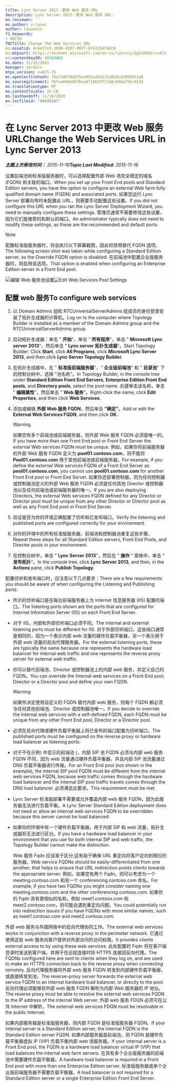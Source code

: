 ```yaml
---
title: Lync Server 2013：更改 Web 服务 URL
description: Lync Server 2013：更改 Web 服务 URL。
ms.reviewer: ''
ms.author: v-lanac
author: lanachin
f1.keywords:
- NOCSH
TOCTitle: Change the Web Services URL
ms:assetid: 4cee37c0-3b99-4207-997f-bf4229d760c0
ms:mtpsurl: https://technet.microsoft.com/en-us/library/Gg520992(v=OCS.15)
ms:contentKeyID: 48184063
ms.date: 11/16/2015
manager: serdars
mtps_version: v=OCS.15
ms.openlocfilehash: 78a7a9b70d475aa952a43d215a8e5cd2068911e6
ms.sourcegitcommit: 36fee89bb887bea4f18b19f17a8c69daf5bc423d
ms.translationtype: MT
ms.contentlocale: zh-CN
ms.lasthandoff: 11/26/2020
ms.locfileid: "49435147"
---
```

# <a name="change-the-web-services-url-in-lync-server-2013"></a><span data-ttu-id="364ad-103">在 Lync Server 2013 中更改 Web 服务 URL</span><span class="sxs-lookup"><span data-stu-id="364ad-103">Change the Web Services URL in Lync Server 2013</span></span>

<div data-xmlns="http://www.w3.org/1999/xhtml">

<div class="topic" data-xmlns="http://www.w3.org/1999/xhtml" data-msxsl="urn:schemas-microsoft-com:xslt" data-cs="https://msdn.microsoft.com/">

<div data-asp="https://msdn2.microsoft.com/asp">



</div>

<div id="mainSection">

<div id="mainBody"><span data-ttu-id="364ad-104">

<span> </span></span><span class="sxs-lookup"><span data-stu-id="364ad-104">

<span> </span></span></span>

<span data-ttu-id="364ad-105">_**主题上次修改时间：** 2015-11-16_</span><span class="sxs-lookup"><span data-stu-id="364ad-105">_**Topic Last Modified:** 2015-11-16_</span></span>

<span data-ttu-id="364ad-106">设置前端池和标准版服务器时，可以选择配置外部 Web 场完全限定的域名 (FQDN) 和关联的端口。</span><span class="sxs-lookup"><span data-stu-id="364ad-106">When you set up your Front End pools and Standard Edition servers, you have the option to configure an external Web farm fully qualified domain name (FQDN) and associated ports.</span></span> <span data-ttu-id="364ad-107">如果您运行 Lync Server 部署向导时未配置此 URL，则需要手动配置这些设置。</span><span class="sxs-lookup"><span data-stu-id="364ad-107">If you did not configure this URL when you ran the Lync Server Deployment Wizard, you need to manually configure these settings.</span></span> <span data-ttu-id="364ad-108">管理员通常不需要修改这些设置，因为它们是推荐的和默认的端口。</span><span class="sxs-lookup"><span data-stu-id="364ad-108">An administrator typically does not need to modify these settings, as these are the recommended and default ports.</span></span>

<div>


> [!NOTE]  
> <span data-ttu-id="364ad-109">配置标准版服务器时，将会执行以下屏幕截图，因此将禁用替代 FQDN 选项。</span><span class="sxs-lookup"><span data-stu-id="364ad-109">The following screen shot was taken while configuring a Standard Edition server, so the Override FQDN option is disabled.</span></span> <span data-ttu-id="364ad-110">在前端池中配置企业版服务器时，将启用该选项。</span><span class="sxs-lookup"><span data-stu-id="364ad-110">That option is enabled when configuring an Enterprise Edition server in a Front End pool.</span></span>



</div>

<span data-ttu-id="364ad-111">![编辑 Web 服务池设置](images/Gg520992.fbdf5cc9-479a-463f-bb1d-53575ecdfc9d(OCS.15).jpg "编辑 Web 服务池设置")</span><span class="sxs-lookup"><span data-stu-id="364ad-111">![Edit Web Services Pool Settings](images/Gg520992.fbdf5cc9-479a-463f-bb1d-53575ecdfc9d(OCS.15).jpg "Edit Web Services Pool Settings")</span></span>

<div>

## <a name="to-configure-web-services"></a><span data-ttu-id="364ad-112">配置 web 服务</span><span class="sxs-lookup"><span data-stu-id="364ad-112">To configure web services</span></span>

1.  <span data-ttu-id="364ad-113">以 Domain Admins 组和 RTCUniversalServerAdmins 组成员的身份登录安装了拓扑生成器的计算机。</span><span class="sxs-lookup"><span data-stu-id="364ad-113">Log on to the computer where Topology Builder is installed as a member of the Domain Admins group and the RTCUniversalServerAdmins group.</span></span>

2.  <span data-ttu-id="364ad-114">启动拓扑生成器：单击 " **开始**"，单击 " **所有程序**"，单击 " **Microsoft Lync server 2013**"，然后单击 " **Lync server 拓扑生成器**"。</span><span class="sxs-lookup"><span data-stu-id="364ad-114">Start Topology Builder: Click **Start**, click **All Programs**, click **Microsoft Lync Server 2013**, and then click **Lync Server Topology Builder**.</span></span>

3.  <span data-ttu-id="364ad-115">在拓扑生成器中，在 " **标准版前端服务器**"、" **企业版前端池**" 和 " **目录池**" 下的控制台树中，选择 "池名称"。</span><span class="sxs-lookup"><span data-stu-id="364ad-115">In Topology Builder, in the console tree under **Standard Edition Front End Servers**, **Enterprise Edition Front End pools**, and **Directory pools**, select the pool name.</span></span> <span data-ttu-id="364ad-116">右键单击该名称，单击 " **编辑属性**"，然后单击 " **Web 服务**"。</span><span class="sxs-lookup"><span data-stu-id="364ad-116">Right-click the name, click **Edit Properties**, and then click **Web Services**.</span></span>

4.  <span data-ttu-id="364ad-117">添加或编辑 **外部 Web 服务 FQDN**，然后单击 **"确定"**。</span><span class="sxs-lookup"><span data-stu-id="364ad-117">Add or edit the **External Web Services FQDN**, and then click **OK**.</span></span>
    
    <div>
    

    > [!WARNING]  
    > <span data-ttu-id="364ad-118">如果您有多个前端池或前端服务器，则外部 Web 服务 FQDN 必须是唯一的。</span><span class="sxs-lookup"><span data-stu-id="364ad-118">If you have more than one Front End pool or Front End Server the external Web services FQDN must be unique.</span></span> <span data-ttu-id="364ad-119">例如，如果你将前端服务器的外部 Web 服务 FQDN 定义为 <STRONG>pool01.contoso.com</STRONG>，则不能将 <STRONG>Pool01.contoso.com</STRONG> 用于其他前端池或前端服务器。</span><span class="sxs-lookup"><span data-stu-id="364ad-119">For example, if you define the external Web services FQDN of a Front End Server as <STRONG>pool01.contoso.com</STRONG>, you cannot use <STRONG>pool01.contoso.com</STRONG> for another Front End pool or Front End Server.</span></span> <span data-ttu-id="364ad-120">如果你还部署控制器，则为任何控制器或控制器池定义的外部 Web 服务 FQDN 必须是任何其他 Director 或控制器池以及任何前端池或前端服务器的唯一。</span><span class="sxs-lookup"><span data-stu-id="364ad-120">If you are also deploying Directors, the external Web services FQDN defined for any Director or Director pool must be unique from any other Director or Director pool as well as any Front End pool or Front End Server.</span></span>

    
    </div>

5.  <span data-ttu-id="364ad-121">验证是否为你的环境正确配置了侦听和已发布端口。</span><span class="sxs-lookup"><span data-stu-id="364ad-121">Verify the listening and published ports are configured correctly for your environment.</span></span>

6.  <span data-ttu-id="364ad-122">对你的环境中的所有标准版服务器、前端池和控制器池重复这些步骤。</span><span class="sxs-lookup"><span data-stu-id="364ad-122">Repeat these steps for all Standard Edition servers, Front End Pools, and Director pools in your environment.</span></span>

7.  <span data-ttu-id="364ad-123">在控制台树中，单击 " **Lync Server 2013**"，然后在 " **操作** " 窗格中，单击 " **发布拓扑**"。</span><span class="sxs-lookup"><span data-stu-id="364ad-123">In the console tree, click **Lync Server 2013**, and then, in the **Actions** pane, click **Publish Topology**.</span></span>

<span data-ttu-id="364ad-124">配置侦听和发布端口时，应注意以下几点要求：</span><span class="sxs-lookup"><span data-stu-id="364ad-124">There are a few requirements you should be aware of when configuring the Listening and Publishing ports:</span></span>

  - <span data-ttu-id="364ad-125">所示的侦听端口是在每台前端服务器上为 Internet 信息服务器 (IIS) 配置的端口。</span><span class="sxs-lookup"><span data-stu-id="364ad-125">The listening ports shown are the ports that are configured for Internet Information Server (IIS) on each Front End Server.</span></span>

  - <span data-ttu-id="364ad-126">对于 IIS，内部和外部侦听端口必须不同。</span><span class="sxs-lookup"><span data-stu-id="364ad-126">The internal and external listening ports must be different for IIS.</span></span> <span data-ttu-id="364ad-127">对于外部侦听端口，这些端口通常是相同的，因为一个表示内部 web 流量的硬件负载平衡器，另一个表示用于外部 web 流量的反向代理服务器。</span><span class="sxs-lookup"><span data-stu-id="364ad-127">For the external listening ports, these are typically the same because one represents the hardware load balancer for internal web traffic and one represents the reverse proxy server for external web traffic.</span></span>

  - <span data-ttu-id="364ad-128">你可以替代前端池、Director 或控制器池上的内部 web 服务，并定义自己的 FQDN。</span><span class="sxs-lookup"><span data-stu-id="364ad-128">You can override the Internal web services on a Front End pool, Director or a Director pool and define your own FQDN.</span></span>
    
    <div>
    

    > [!WARNING]  
    > <span data-ttu-id="364ad-129">如果你决定使用自定义的 FQDN 替代内部 web 服务，则每个 FQDN 都必须与任何其他前端池、Director 或控制器池唯一。</span><span class="sxs-lookup"><span data-stu-id="364ad-129">If you decide to override the Internal web services with a self-defined FQDN, each FQDN must be unique from any other Front End pool, Director or a Director pool.</span></span>

    
    </div>

  - <span data-ttu-id="364ad-130">必须在反向代理或硬件负载平衡器上将已发布的端口配置为侦听端口。</span><span class="sxs-lookup"><span data-stu-id="364ad-130">The published ports must be configured on the reverse proxy or hardware load balancer as listening ports.</span></span>

  - <span data-ttu-id="364ad-131">对于不在示例) 中显示的前端池 (，内部 SIP 池 FQDN 必须与内部 web 服务 FQDN 不同，因为 web 流量通过硬件负载平衡器，并且内部 SIP 池流量通过 DNS 负载平衡器进行传输。</span><span class="sxs-lookup"><span data-stu-id="364ad-131">For an Front End pool (not shown in the example), the internal SIP pool FQDN must be different from the internal web services FQDN, because web traffic comes through the hardware load balancer and the internal SIP pool traffic travels comes through the DNS load balancer.</span></span> <span data-ttu-id="364ad-132">必须满足此要求。</span><span class="sxs-lookup"><span data-stu-id="364ad-132">This requirement must be met.</span></span>

  - <span data-ttu-id="364ad-133">Lync Server 标准版部署不需要或允许覆盖内部 web 服务 FQDN，因为此服务器无法进行负载平衡。</span><span class="sxs-lookup"><span data-stu-id="364ad-133">A Lync Server Standard Edition deployment does not need or allow an internal web services FQDN to be overridden because this server cannot be load balanced.</span></span>

  - <span data-ttu-id="364ad-134">如果你的环境中有一个硬件负载平衡器，用于内部 SIP 和 web 流量，拓扑生成器将无法进行区分。</span><span class="sxs-lookup"><span data-stu-id="364ad-134">If you have a hardware load balancer in your environment that you use for both internal SIP and web traffic, the Topology Builder cannot make the distinction.</span></span>
    
    <span data-ttu-id="364ad-135">Web 服务 Fqdn 应该易于区分;这有助于确保 URL 重定向将客户定向到相应的服务器。</span><span class="sxs-lookup"><span data-stu-id="364ad-135">Web service FQDNs should be easily-differentiated from one another; that helps to ensure that URL redirection points clients towards the appropriate server.</span></span> <span data-ttu-id="364ad-136">例如，如果您有两个 Fqdn，则可以考虑为一个 meeting.contoso.com 和另一个 conferencing.contoso.com 命名。</span><span class="sxs-lookup"><span data-stu-id="364ad-136">For example, if you have two FQDNs you might consider naming one meeting.contoso.com and the other conferencing.contoso.com.</span></span> <span data-ttu-id="364ad-137">如果你的 Fqdn 具有更相似的名称，例如 meet1.contoso.com 和 meet2.contoso.com，则可能会遇到重定向问题。</span><span class="sxs-lookup"><span data-stu-id="364ad-137">You could potentially run into redirection issues if you have FQDNs with more similar names, such as meet1.contoso.com and meet2.contoso.com.</span></span>

<span data-ttu-id="364ad-138">外部 web 服务与外围网络中的反向代理协同工作。</span><span class="sxs-lookup"><span data-stu-id="364ad-138">The external web services works in conjunction with a reverse proxy in the perimeter network.</span></span> <span data-ttu-id="364ad-139">它通过使用这些 web 服务向客户提供对外部访问的访问权限。</span><span class="sxs-lookup"><span data-stu-id="364ad-139">It provides clients external access to by using these web services.</span></span> <span data-ttu-id="364ad-140">此处配置的 Fqdn 将在客户端登录时发送到客户端，并用于在远程连接时将 HTTPS 连接回反向代理。</span><span class="sxs-lookup"><span data-stu-id="364ad-140">The FQDNs configured here are sent to clients when they log on, and are used to make an HTTPS connection back to the reverse proxy when connecting remotely.</span></span> <span data-ttu-id="364ad-141">反向代理服务器将外部 web 服务 FQDN 转发到内部硬件负载平衡器，或直接转发到池。</span><span class="sxs-lookup"><span data-stu-id="364ad-141">The reverse-proxy server forwards the external web service FQDN to an internal hardware load balancer, or directly to the pool.</span></span> <span data-ttu-id="364ad-142">反向代理必须能够将外部 web 服务 FQDN 解析为内部 Web 服务器的 IP 地址。</span><span class="sxs-lookup"><span data-stu-id="364ad-142">The reverse proxy must be able to resolve the external web services FQDN to the IP address of the internal Web server.</span></span> <span data-ttu-id="364ad-143">外部 web 服务 FDQN 必须可在公共 Internet 中解析。</span><span class="sxs-lookup"><span data-stu-id="364ad-143">The external web services FDQN must be resolvable in the public Internet.</span></span>

<span data-ttu-id="364ad-144">如果内部服务器是标准版服务器，则内部 FQDN 是标准版服务器 FQDN。</span><span class="sxs-lookup"><span data-stu-id="364ad-144">If your internal server is a Standard Edition server, the internal FQDN is the Standard Edition server FQDN.</span></span> <span data-ttu-id="364ad-145">如果内部服务器是前端池，则 FQDN 是硬件负载平衡器虚拟 IP (VIP) 负载平衡内部 web 场服务器。</span><span class="sxs-lookup"><span data-stu-id="364ad-145">If your internal server is a Front End pool, the FQDN is a hardware load balancer virtual IP (VIP) that load balances the internal web farm servers.</span></span> <span data-ttu-id="364ad-146">在具有多个企业版服务器的前端池中需要硬件负载平衡器。</span><span class="sxs-lookup"><span data-stu-id="364ad-146">A hardware load balancer is required in a Front End pool with more than one Enterprise Edition server.</span></span> <span data-ttu-id="364ad-147">标准版服务器或单个企业版前端服务器不需要负载平衡器。</span><span class="sxs-lookup"><span data-stu-id="364ad-147">A load balancer is not required for a Standard Edition server or a single Enterprise Edition Front End Server.</span></span>

<span data-ttu-id="364ad-148"></div>

</div>

<span> </span>

</div>

</div>

</span><span class="sxs-lookup"><span data-stu-id="364ad-148"></div>

</div>

<span> </span>

</div>

</div>

</span></span></div>

